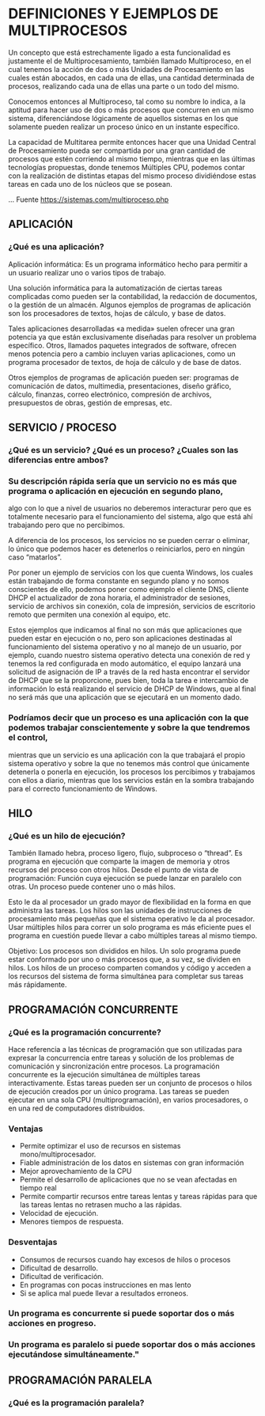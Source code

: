 # DEFINICIONES Y EJEMPLOS DE MULTIPROCESOS

Un concepto que está estrechamente ligado a esta funcionalidad es justamente el de Multiprocesamiento, también llamado Multiproceso, en el cual tenemos la acción de dos o más Unidades de Procesamiento en las cuales están abocados, en cada una de ellas, una cantidad determinada de procesos, realizando cada una de ellas una parte o un todo del mismo.

Conocemos entonces al Multiproceso, tal como su nombre lo indica, a la aptitud para hacer uso de dos o más procesos que concurren en un mismo sistema, diferenciándose lógicamente de aquellos sistemas en los que solamente pueden realizar un proceso único en un instante específico.

La capacidad de Multitarea permite entonces hacer que una Unidad Central de Procesamiento pueda ser compartida por una gran cantidad de procesos que estén corriendo al mismo tiempo, mientras que en las últimas tecnologías propuestas, donde tenemos Múltiples CPU, podemos contar con la realización de distintas etapas del mismo proceso dividiéndose estas tareas en cada uno de los núcleos que se posean.

... Fuente https://sistemas.com/multiproceso.php

## APLICACIÓN

### ¿Qué es una aplicación?

Aplicación informática: Es un programa informático hecho para permitir a un usuario realizar uno o varios tipos de trabajo.

Una solución informática para la automatización de ciertas tareas complicadas como pueden ser la contabilidad, la redacción de documentos, o la gestión de un almacén. Algunos ejemplos de programas de aplicación son los procesadores de textos, hojas de cálculo, y base de datos.

Tales aplicaciones desarrolladas «a medida» suelen ofrecer una gran potencia ya que están exclusivamente diseñadas para resolver un problema específico. Otros, llamados paquetes integrados de software, ofrecen menos potencia pero a cambio incluyen varias aplicaciones, como un programa procesador de textos, de hoja de cálculo y de base de datos.

Otros ejemplos de programas de aplicación pueden ser: programas de comunicación de datos, multimedia, presentaciones, diseño gráfico, cálculo, finanzas, correo electrónico, compresión de archivos, presupuestos de obras, gestión de empresas, etc.

## SERVICIO / PROCESO

### ¿Qué es un servicio? ¿Qué es un proceso? ¿Cuales son las diferencias entre ambos?

### Su descripción rápida sería que un servicio no es más que programa o aplicación en ejecución en segundo plano, 
algo con lo que a nivel de usuarios no deberemos interacturar pero que es totalmente necesario para el funcionamiento del sistema, algo que está ahí trabajando pero que no percibimos.

A diferencia de los procesos, los servicios no se pueden cerrar o eliminar, lo único que podemos hacer es detenerlos o reiniciarlos, pero en ningún caso “matarlos”.

Por poner un ejemplo de servicios con los que cuenta Windows, los cuales están trabajando de forma constante en segundo plano y no somos conscientes de ello, podemos poner como ejemplo el cliente DNS, cliente DHCP el actualizador de zona horaria, el administrador de sesiones, servicio de archivos sin conexión, cola de impresión, servicios de escritorio remoto que permiten una conexión al equipo, etc.

Estos ejemplos que indicamos al final no son más que aplicaciones que pueden estar en ejecución o no, pero son aplicaciones destinadas al funcionamiento del sistema operativo y no al manejo de un usuario, por ejemplo, cuando nuestro sistema operativo detecta una conexión de red y tenemos la red configurada en modo automático, el equipo lanzará una solicitud de asignación de IP a través de la red hasta encontrar el servidor de DHCP que se la proporcione, pues bien, toda la tarea e intercambio de información lo está realizando el servicio de DHCP de Windows, que al final no será más que una aplicación que se ejecutará en un momento dado.

### Podríamos decir que un proceso es una aplicación con la que podemos trabajar conscientemente y sobre la que tendremos el control,
mientras que un servicio es una aplicación con la que trabajará el propio sistema operativo y sobre la que no tenemos más control que únicamente detenerla o ponerla en ejecución, los procesos los percibimos y trabajamos con ellos a diario, mientras que los servicios están en la sombra trabajando para el correcto funcionamiento de Windows.

## HILO

### ¿Qué es un hilo de ejecución?

También llamado hebra, proceso ligero, flujo, subproceso o “thread”. Es programa en ejecución que comparte la imagen de memoria y otros
recursos del proceso con otros hilos. Desde el punto de vista de programación: Función cuya ejecución se puede lanzar en paralelo con otras. Un proceso puede contener uno o más hilos.

Esto le da al procesador un grado mayor de flexibilidad en la forma en que administra las tareas. Los hilos son las unidades de instrucciones de procesamiento más pequeñas que el sistema operativo le da al procesador. Usar múltiples hilos para correr un solo programa es más eficiente pues el programa en cuestión puede llevar a cabo múltiples tareas al mismo tiempo.

Objetivo:
Los procesos son divididos en hilos. Un solo programa puede estar conformado por uno o más procesos que, a su vez, se dividen en hilos. Los hilos de un proceso comparten comandos y código y acceden a los recursos del sistema de forma simultánea para completar sus tareas más rápidamente.

## PROGRAMACIÓN CONCURRENTE

### ¿Qué es la programación concurrente?

Hace referencia a las técnicas de programación que son utilizadas para expresar la concurrencia entre tareas y solución de los problemas de comunicación y sincronización entre procesos. La programación concurrente es la ejecución simultánea de múltiples tareas interactivamente. Estas tareas pueden ser un conjunto de procesos o hilos de ejecución creados por un único programa. Las tareas se pueden ejecutar en una sola CPU (multiprogramación), en varios procesadores, o en una red de computadores distribuidos.

### Ventajas

- Permite optimizar el uso de recursos en sistemas mono/multiprocesador.
- Fiable administración de los datos en sistemas con gran información
- Mejor aprovechamiento de la CPU
- Permite el desarrollo de aplicaciones que no se vean afectadas en tiempo real
- Permite compartir recursos entre tareas lentas y tareas rápidas para que las tareas lentas no retrasen mucho a las rápidas.
- Velocidad de ejecución.
- Menores tiempos de respuesta.

### Desventajas

- Consumos de recursos cuando hay excesos de hilos o procesos
- Dificultad de desarrollo.
- Dificultad de verificación.
- En programas con pocas instrucciones en mas lento
- Si se aplica mal puede llevar a resultados erroneos.

### Un programa es concurrente si puede soportar dos o más acciones en progreso.

### Un programa es paralelo si puede soportar dos o más acciones ejecutándose simultáneamente."

## PROGRAMACIÓN PARALELA

### ¿Qué es la programación paralela?



